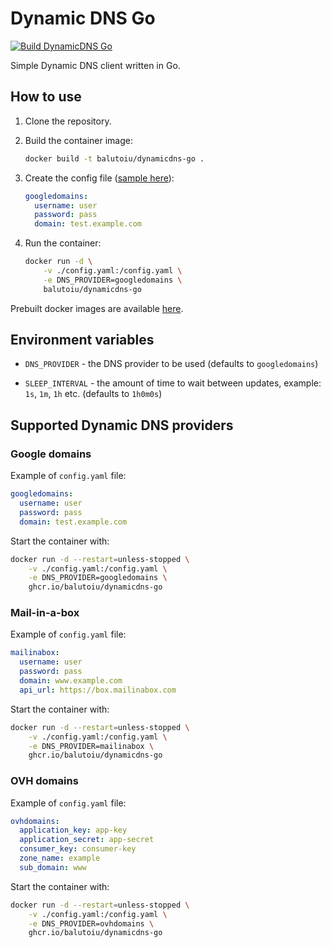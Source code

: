# Dynamic DNS Go

[![Build DynamicDNS Go](https://github.com/balutoiu/dynamicdns-go/actions/workflows/build-dynamicdns-go.yaml/badge.svg)](https://github.com/balutoiu/dynamicdns-go/actions/workflows/build-dynamicdns-go.yaml)

Simple Dynamic DNS client written in Go.

## How to use

1. Clone the repository.

1. Build the container image:

    ```bash
    docker build -t balutoiu/dynamicdns-go .
    ```

1. Create the config file ([sample here](/testdata/config.yaml)):

    ```yaml
    googledomains:
      username: user
      password: pass
      domain: test.example.com
    ```

1. Run the container:

    ```bash
    docker run -d \
        -v ./config.yaml:/config.yaml \
        -e DNS_PROVIDER=googledomains \
        balutoiu/dynamicdns-go
    ```

Prebuilt docker images are available [here](https://github.com/balutoiu/dynamicdns-go/pkgs/container/dynamicdns-go).

## Environment variables

- `DNS_PROVIDER` - the DNS provider to be used (defaults to `googledomains`)

- `SLEEP_INTERVAL` - the amount of time to wait between updates,
example: `1s`, `1m`, `1h` etc. (defaults to `1h0m0s`)

## Supported Dynamic DNS providers

### Google domains

Example of `config.yaml` file:

```yaml
googledomains:
  username: user
  password: pass
  domain: test.example.com
```

Start the container with:

```bash
docker run -d --restart=unless-stopped \
    -v ./config.yaml:/config.yaml \
    -e DNS_PROVIDER=googledomains \
    ghcr.io/balutoiu/dynamicdns-go
```

### Mail-in-a-box

Example of `config.yaml` file:

```yaml
mailinabox:
  username: user
  password: pass
  domain: www.example.com
  api_url: https://box.mailinabox.com
```

Start the container with:

```bash
docker run -d --restart=unless-stopped \
    -v ./config.yaml:/config.yaml \
    -e DNS_PROVIDER=mailinabox \
    ghcr.io/balutoiu/dynamicdns-go
```

### OVH domains

Example of `config.yaml` file:

```yaml
ovhdomains:
  application_key: app-key
  application_secret: app-secret
  consumer_key: consumer-key
  zone_name: example
  sub_domain: www
```

Start the container with:

```bash
docker run -d --restart=unless-stopped \
    -v ./config.yaml:/config.yaml \
    -e DNS_PROVIDER=ovhdomains \
    ghcr.io/balutoiu/dynamicdns-go
```
